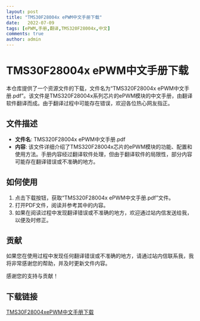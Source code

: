 ```yaml
---
layout: post
title: "TMS30F28004x ePWM中文手册下载"
date:   2022-07-09
tags: [ePWM,手册,翻译,TMS320F28004x,中文]
comments: true
author: admin
---
```

# TMS30F28004x ePWM中文手册下载

本仓库提供了一个资源文件的下载，文件名为“TMS320F28004x ePWM中文手册.pdf”。该文件是TMS320F28004x系列芯片的ePWM模块的中文手册，由翻译软件翻译而成。由于翻译过程中可能存在错误，欢迎各位热心网友指正。

## 文件描述

- **文件名**: TMS320F28004x ePWM中文手册.pdf
- **内容**: 该文件详细介绍了TMS320F28004x芯片的ePWM模块的功能、配置和使用方法。手册内容经过翻译软件处理，但由于翻译软件的局限性，部分内容可能存在翻译错误或不准确的地方。

## 如何使用

1. 点击下载按钮，获取“TMS320F28004x ePWM中文手册.pdf”文件。
2. 打开PDF文件，阅读并参考其中的内容。
3. 如果在阅读过程中发现翻译错误或不准确的地方，欢迎通过站内信发送给我，以便及时修正。

## 贡献

如果您在使用过程中发现任何翻译错误或不准确的地方，请通过站内信联系我，我将非常感谢您的帮助，并及时更新文件内容。

感谢您的支持与贡献！

## 下载链接

[TMS30F28004xePWM中文手册下载](https://pan.quark.cn/s/2ce463a756f1)